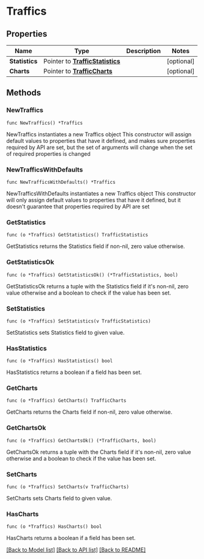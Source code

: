 # Traffics

## Properties

Name | Type | Description | Notes
------------ | ------------- | ------------- | -------------
**Statistics** | Pointer to [**TrafficStatistics**](TrafficStatistics.md) |  | [optional] 
**Charts** | Pointer to [**TrafficCharts**](TrafficCharts.md) |  | [optional] 

## Methods

### NewTraffics

`func NewTraffics() *Traffics`

NewTraffics instantiates a new Traffics object
This constructor will assign default values to properties that have it defined,
and makes sure properties required by API are set, but the set of arguments
will change when the set of required properties is changed

### NewTrafficsWithDefaults

`func NewTrafficsWithDefaults() *Traffics`

NewTrafficsWithDefaults instantiates a new Traffics object
This constructor will only assign default values to properties that have it defined,
but it doesn't guarantee that properties required by API are set

### GetStatistics

`func (o *Traffics) GetStatistics() TrafficStatistics`

GetStatistics returns the Statistics field if non-nil, zero value otherwise.

### GetStatisticsOk

`func (o *Traffics) GetStatisticsOk() (*TrafficStatistics, bool)`

GetStatisticsOk returns a tuple with the Statistics field if it's non-nil, zero value otherwise
and a boolean to check if the value has been set.

### SetStatistics

`func (o *Traffics) SetStatistics(v TrafficStatistics)`

SetStatistics sets Statistics field to given value.

### HasStatistics

`func (o *Traffics) HasStatistics() bool`

HasStatistics returns a boolean if a field has been set.

### GetCharts

`func (o *Traffics) GetCharts() TrafficCharts`

GetCharts returns the Charts field if non-nil, zero value otherwise.

### GetChartsOk

`func (o *Traffics) GetChartsOk() (*TrafficCharts, bool)`

GetChartsOk returns a tuple with the Charts field if it's non-nil, zero value otherwise
and a boolean to check if the value has been set.

### SetCharts

`func (o *Traffics) SetCharts(v TrafficCharts)`

SetCharts sets Charts field to given value.

### HasCharts

`func (o *Traffics) HasCharts() bool`

HasCharts returns a boolean if a field has been set.


[[Back to Model list]](../README.md#documentation-for-models) [[Back to API list]](../README.md#documentation-for-api-endpoints) [[Back to README]](../README.md)


